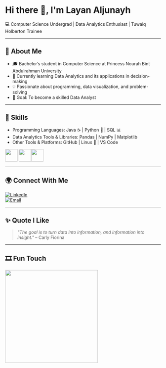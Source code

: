 # Hi there 👋, I'm Layan Aljunayh  
 
💻 Computer Science Undergrad | Data Analytics Enthusiast | Tuwaiq Holberton Trainee  

---

## 🔹 About Me
- 🎓 Bachelor’s student in Computer Science at Princess Nourah Bint Abdulrahman University  
- 🌱 Currently learning Data Analytics and its applications in decision-making  
- 💡 Passionate about programming, data visualization, and problem-solving  
- 🎯 Goal: To become a skilled Data Analyst  

---

## 🔧 Skills
- Programming Languages: Java ☕ | Python 🐍 | SQL 📊  
- Data Analytics Tools & Libraries: Pandas | NumPy | Matplotlib  
- Other Tools & Platforms: GitHub | Linux 🐧 | VS Code  

<img src="https://cdn.jsdelivr.net/gh/devicons/devicon/icons/java/java-original.svg" width="40"/> <img src="https://cdn.jsdelivr.net/gh/devicons/devicon/icons/python/python-original.svg" width="40"/><img src="https://cdn.jsdelivr.net/gh/devicons/devicon/icons/mysql/mysql-original.svg" width="40"/>  

---

## 🌍 Connect With Me
[![LinkedIn](https://img.shields.io/badge/LinkedIn-blue?style=flat&logo=linkedin)](https://www.linkedin.com/in/layan-aljunayh-?utm_source=share&utm_campaign=share_via&utm_content=profile&utm_medium=ios_app)  
[![Email](https://img.shields.io/badge/Email-red?style=flat&logo=gmail)](mailto:layanazizcs@gmail.com)  

---

## ✨ Quote I Like
> *"The goal is to turn data into information, and information into insight."* – Carly Fiorina  

---

## 🎞 Fun Touch
<img src="https://i.pinimg.com/originals/f5/8f/e8/f58fe8e19a7e25ddf0c459a3599261d6.gif" width="300">
